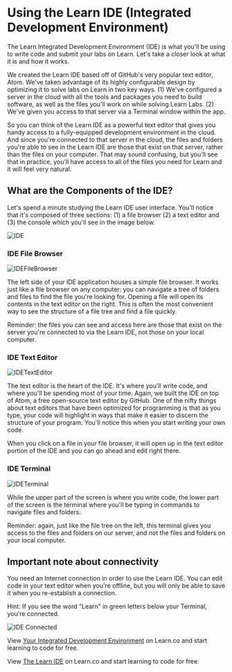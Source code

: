 # Using the Learn IDE (Integrated Development Environment)

The Learn Integrated Development Environment (IDE) is what you'll be using to write code and submit your labs on Learn. Let's take a closer look at what it is and how it works. 

We created the Learn IDE based off of GitHub's very popular text editor, Atom. We've taken advantage of its highly configurable design by optimizing it to solve labs on Learn in two key ways. (1) We've configured a server in the cloud with all the tools and packages you need to build software, as well as the files you'll work on while solving Learn Labs. (2) We've given you access to that server via a Terminal window within the app.

So you can think of the Learn IDE as a powerful text editor that gives you handy access to a fully-equipped development environment in the cloud. And since you're connected to that server in the cloud, the files and folders you're able to see in the Learn IDE are those that exist on that server, rather than the files on your computer. That may sound confusing, but you'll see that in practice, you'll have access to all of the files you need for Learn and it will feel very natural.

## What are the Components of the IDE? 

Let's spend a minute studying the Learn IDE user interface. You'll notice that it's composed of three sections: (1) a file browser (2) a text editor and (3) the console which you'll see in the image below. 

![IDE](https://s3.amazonaws.com/learn-verified/Screen+Shot+2016-04-15+at+3.48.17+PM.png)

### IDE File Browser

![IDEFileBrowser](https://s3.amazonaws.com/learn-verified/ILE-BrowserFile.png)

The left side of your IDE application houses a simple file browser. It works just like a file browser on any computer: you can navigate a tree of folders and files to find the file you're looking for. Opening a file will open its contents in the text editor on the right. This is often the most convenient way to see the structure of a file tree and find a file quickly.

Reminder: the files you can see and access here are those that exist on the server you're connected to via the Learn IDE, not those on your local computer. 

### IDE Text Editor 

![IDETextEditor](https://s3.amazonaws.com/learn-verified/ILE-TextEditor.png)

The text editor is the heart of the IDE. It's where you'll write code, and where you'll be spending most of your time. Again, we built the IDE on top of Atom, a free open-source text editor by GitHub. One of the nifty things about text editors that have been optimized for programming is that as you type, your code will highlight in ways that make it easier to discern the structure of your program. You'll notice this when you start writing your own code.  

When you click on a file in your file browser, it will open up in the text editor portion of the IDE and you can go ahead and edit right there. 

### IDE Terminal

![IDETerminal](https://s3.amazonaws.com/learn-verified/ILE-Console.png)

While the upper part of the screen is where you write code, the lower part of the screen is the terminal where you'll be typing in commands to navigate files and folders. 

Reminder: again, just like the file tree on the left, this terminal gives you access to the files and folders on our server, and not the files and folders on your local computer. 


## Important note about connectivity

You need an Internet connection in order to use the Learn IDE. You can edit code in your text editor when you're offline, but you will only be able to save it when you re-establish a connection. 

Hint: If you see the word "Learn" in green letters below your Terminal, you're connected.  

![IDE Connected](https://s3.amazonaws.com/learn-verified/IDEConnected.png)

<p data-visibility='hidden'>View <a href='https://learn.co/lessons/your-integrated-development-environment'>Your Integrated Development Environment</a> on Learn.co and start learning to code for free.</p>

<p class='util--hide'>View <a href='https://learn.co/lessons/your-integrated-development-environment'>The Learn IDE</a> on Learn.co and start learning to code for free.</p>

